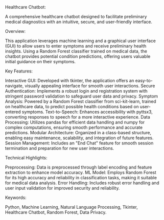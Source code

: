Healthcare Chatbot:

A comprehensive healthcare chatbot designed to facilitate preliminary medical diagnostics with an intuitive, secure, and user-friendly interface.

Overview:

This application leverages machine learning and a graphical user interface (GUI) to allow users to enter symptoms and receive preliminary health insights. Using a Random Forest classifier trained on medical data, the chatbot provides potential condition predictions, offering users valuable initial guidance on their symptoms.

Key Features:

Interactive GUI: Developed with tkinter, the application offers an easy-to-navigate, visually appealing interface for smooth user interactions.
Secure Authentication: Implements a robust login and registration system with stringent password validation to safeguard user data and privacy.
Symptom Analysis: Powered by a Random Forest classifier from sci-kit-learn, trained on healthcare data, to predict possible health conditions based on user-entered symptoms.
Text-to-Speech: Enhances accessibility with pyttsx3, converting responses to speech for a more interactive experience.
Data Processing: Utilizes pandas for efficient data handling and numpy for complex computations, ensuring smooth performance and accurate predictions.
Modular Architecture: Organized in a class-based structure, enabling easy maintenance, scalability, and integration of future features.
Session Management: Includes an "End Chat" feature for smooth session termination and preparation for new user interactions.

Technical Highlights:

Preprocessing: Data is preprocessed through label encoding and feature extraction to enhance model accuracy.
ML Model: Employs Random Forest for its high accuracy and reliability in classification tasks, making it suitable for medical data analysis.
Error Handling: Includes robust error handling and user input validation for improved security and reliability.

Keywords:

Python, Machine Learning, Natural Language Processing, Tkinter, Healthcare Chatbot, Random Forest, Data Privacy.

